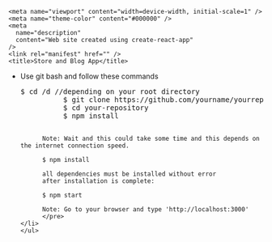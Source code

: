 <DOCTYPE html>
<html lang="en>
  <head>
   <meta charset="utf-8" />
   
    <meta name="viewport" content="width=device-width, initial-scale=1" />
    <meta name="theme-color" content="#000000" />
    <meta
      name="description"
      content="Web site created using create-react-app"
    />
    <link rel="manifest" href="" />
    <title>Store and Blog App</title>
  </head>
  <body>
    <ul>
      <li>Use git bash and follow these commands
            <pre>$ cd /d //depending on your root directory
          $ git clone https://github.com/yourname/yourrepository
          $ cd your-repository
          $ npm install
          
          Note: Wait and this could take some time and this depends on the internet connection speed.
          
          $ npm install

          all dependencies must be installed without error
          after installation is complete:

          $ npm start
          
          Note: Go to your browser and type 'http://localhost:3000'
          </pre>  
    </li>   
    </ul>
  </body>
</html>
